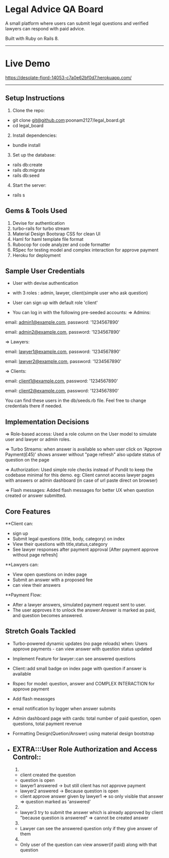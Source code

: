 # Legal Advice QA Board

A small platform where users can submit legal questions and verified lawyers can respond with paid advice.

Built with Ruby on Rails 8.

------------------------------------------------------------------------------

# Live Demo
https://desolate-fjord-14053-c7a0e62bf0d7.herokuapp.com/

------------------------------------------------------------------------------

## Setup Instructions

1. Clone the repo:
- git clone git@github.com:poonam2127/legal_board.git
- cd legal_board

2. Install dependencies:
- bundle install

3. Set up the database:
- rails db:create 
- rails db:migrate 
- rails db:seed

4. Start the server:
- rails s

## Gems & Tools Used

1. Devise for authentication
2. turbo-rails for turbo stream
3. Material Design Bootsrap CSS for clean UI
4. Haml for haml template file format
5. Rubocop for code analyzer and code formatter
6. RSpec for testing model and complex interaction for approve payment
7. Heroku for deployment

## Sample User Credentials
- User with devise authentication
- with 3 roles : admin, lawyer, client(simple user who ask question)
- User can sign up with default role 'client'

- You can log in with the following pre-seeded accounts:
=> Admins:

email: admin1@example.com, password: '1234567890'

email: admin2@example.com, password: '1234567890'

=> Lawyers: 

email: lawyer1@example.com, password: '1234567890'

email: lawyer2@example.com, password: '1234567890'

=> Clients:

email: client1@example.com, password: '1234567890'

email: client2@example.com, password: '1234567890'

You can find these users in the db/seeds.rb file. Feel free to change credentials there if needed.

## Implementation Decisions
=> Role-based access: Used a role column on the User model to simulate user and lawyer or admin roles.

=> Turbo Streams: when answer is available so when user click on 'Approve Payment(£45)' shows answer without "page refresh" also update status of question on the page

=> Authorization: Used simple role checks instead of Pundit to keep the codebase minimal for this demo.
eg: Client cannot access lawyer pages with answers or admin dashboard (in case of url paste direct on browser) 

=> Flash messages: Added flash messages for better UX when question created or answer submitted.

## Core Features
**Client can:
- sign up
- Submit legal questions (title, body, category) on index
- View their questions with title,status,category 
- See lawyer responses after payment approval [After payment approve without page refresh]

**Lawyers can:
- View open questions on index page
- Submit an answer with a proposed fee
- can view their answers

**Payment Flow:
- After a lawyer answers, simulated payment request sent to user.
- The user approves it to unlock the answer.Answer is marked as paid, and question becomes answered.

## Stretch Goals Tackled
- Turbo-powered dynamic updates (no page reloads) when:
  Users approve payments - can view answer with question status updated
- Implement Feature for lawyer::can see answered questions
- Client::add small badge on index page with question if answer is available
- Rspec for model: question, answer and COMPLEX INTERACTION for approve payment
- Add flash meassges
- email notification by logger when answer submits
- Admin dashboard page with cards: total number of paid question, open questions, total payment revenue
- Formatting Design(Quetion/Answer) using material design bootstrap

- ## EXTRA:::User Role Authorization and Access Control::
  1. 
  - client created the question
  - question is open
  - lawyer1 answered -> but still client has not approve payment
  - lawyer2 answered -> Because question is open
  - client approve answer given by lawyer1 => so only visible that answer => question marked as 'answered' 
  2. 
  - lawyer3 try to submit the answer which is already approved by client "because question is answered" => cannot be created answer
  3. 
  - Lawyer can see the answered question only if they give answer of them
  4. 
  - Only user of the question can view answer(if paid) along with that question